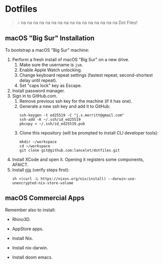 # Dotfiles

> 🎶 na na na na na na na na na na na na na na na na Dot Files!

## macOS "Big Sur" Installation

To bootstrap a macOS "Big Sur" machine:

1. Perform a fresh install of macOS "Big Sur" on a new drive.
    1. Make sure the username is `jsm`.
    1. Enable Apple Watch unlocking.
    1. Change keyboard repeat settings (fastest repeat; second-shortest delay
       until repeat).
    1. Set "caps lock" key as Escape.
1. Install password manager.
1. Sign in to GitHub.com.
    1. Remove previous ssh key for the machine (if it has one).
    1. Generate a new ssh key and add it to GitHub:
       ```
       ssh-keygen -t ed25519 -C "j.s.merritt@gmail.com" 
       ssh-add -K ~/.ssh/id_ed25519
       pbcopy < ~/.ssh/id_ed25519.pub
       ```
    1. Clone this repository (will be prompted to install CLI developer tools):
       ```
       mkdir ~/workspace
       cd ~/workspace
       git clone git@github.com:lancelet/dotfiles.git
       ```
1. Install XCode and open it. Opening it registers some components, AFAICT.
1. Install [nix](https://nixos.org/manual/nix/stable/#sect-macos-installation)
   (verify steps first):
   ```
   sh <(curl -L https://nixos.org/nix/install) --darwin-use-unencrypted-nix-store-volume 
   ```

## macOS Commercial Apps

Remember also to install:
  - Rhino3D.
  - AppStore apps.

- Install Nix.
- Install nix-darwin.
- Install doom emacs.
